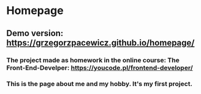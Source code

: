 # Homepage
## Demo version: https://grzegorzpacewicz.github.io/homepage/
### The project made as homework in the online course: The Front-End-Develper: https://youcode.pl/frontend-developer/ 
### This is the page about me and my hobby. It's my first project.
